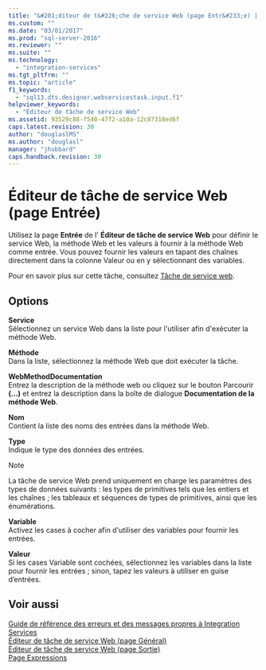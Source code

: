 ```yaml
---
title: "&#201;diteur de t&#226;che de service Web (page Entr&#233;e) | Microsoft Docs"
ms.custom: ""
ms.date: "03/01/2017"
ms.prod: "sql-server-2016"
ms.reviewer: ""
ms.suite: ""
ms.technology: 
  - "integration-services"
ms.tgt_pltfrm: ""
ms.topic: "article"
f1_keywords: 
  - "sql13.dts.designer.webservicestask.input.f1"
helpviewer_keywords: 
  - "Éditeur de tâche de service Web"
ms.assetid: 93529c88-f540-47f2-a10a-12c87318ed6f
caps.latest.revision: 30
author: "douglaslMS"
ms.author: "douglasl"
manager: "jhubbard"
caps.handback.revision: 30
---
```

# &#201;diteur de t&#226;che de service Web (page Entr&#233;e)
  Utilisez la page **Entrée** de l' **Éditeur de tâche de service Web** pour définir le service Web, la méthode Web et les valeurs à fournir à la méthode Web comme entrée. Vous pouvez fournir les valeurs en tapant des chaînes directement dans la colonne Valeur ou en y sélectionnant des variables.  
  
 Pour en savoir plus sur cette tâche, consultez [Tâche de service web](../../integration-services/control-flow/web-service-task.md).  
  
## Options  
 **Service**  
 Sélectionnez un service Web dans la liste pour l'utiliser afin d'exécuter la méthode Web.  
  
 **Méthode**  
 Dans la liste, sélectionnez la méthode Web que doit exécuter la tâche.  
  
 **WebMethodDocumentation**  
 Entrez la description de la méthode web ou cliquez sur le bouton Parcourir **(…)** et entrez la description dans la boîte de dialogue **Documentation de la méthode Web**.  
  
 **Nom**  
 Contient la liste des noms des entrées dans la méthode Web.  
  
 **Type**  
 Indique le type des données des entrées.  
  
> [!NOTE]  
>  La tâche de service Web prend uniquement en charge les paramètres des types de données suivants : les types de primitives tels que les entiers et les chaînes ; les tableaux et séquences de types de primitives, ainsi que les énumérations.  
  
 **Variable**  
 Activez les cases à cocher afin d'utiliser des variables pour fournir les entrées.  
  
 **Valeur**  
 Si les cases Variable sont cochées, sélectionnez les variables dans la liste pour fournir les entrées ; sinon, tapez les valeurs à utiliser en guise d’entrées.  
  
## Voir aussi  
 [Guide de référence des erreurs et des messages propres à Integration Services](../../integration-services/integration-services-error-and-message-reference.md)   
 [Éditeur de tâche de service Web &#40;page Général&#41;](../../integration-services/control-flow/web-service-task-editor-general-page.md)   
 [Éditeur de tâche de service Web &#40;page Sortie&#41;](../../integration-services/control-flow/web-service-task-editor-output-page.md)   
 [Page Expressions](../../integration-services/expressions/expressions-page.md)  
  
  